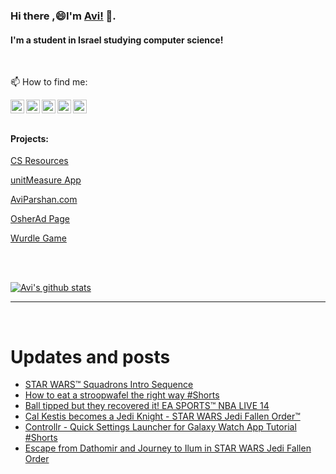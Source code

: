 
<!--
**avipars/avipars** is a ✨ _special_ ✨ repository because its `README.md` (this file) appears on your GitHub profile.

Here are some ideas to get you started:

- 🔭 I’m currently working on ...
- 🌱 I’m currently learning ...
- 👯 I’m looking to collaborate on ...
- 🤔 I’m looking for help with ...
- 💬 Ask me about ...

- 😄 Pronouns: ...
- ⚡ Fun fact: ...
-->

### Hi there ,😄I'm [Avi!](https://www.aviparshan.com/?utm_source=ghb) 👋.  
#### I'm a student in Israel studying computer science!
<br/>

📫 How to find me:

<a href="https://twitter.com/aviinfinity"  target="_blank">
  <img align="left" alt="Twitter" width="22px" src="https://cdn.jsdelivr.net/npm/simple-icons@v3/icons/twitter.svg" />
</a>
<a href="https://www.linkedin.com/in/aviparshan/" target="_blank">
  <img align="left" alt="Linkedin" width="22px" src="https://cdn.jsdelivr.net/npm/simple-icons@v3/icons/linkedin.svg" />
</a>
<a href="https://www.instagram.com/aviparshan/"  target="_blank">
  <img align="left" alt="Instagram" width="22px" src="https://cdn.jsdelivr.net/npm/simple-icons@v3/icons/instagram.svg" />
</a>

<a href="https://stackoverflow.com/users/4276951/a-p"  target="_blank">
  <img align="left" alt="Stack Overflow" width="22px" src="https://cdn.jsdelivr.net/npm/simple-icons@v3/icons/stackoverflow.svg" />
</a>

<a href="https://www.youtube.com/channel/UCYzocrbgFApPAGhq7PAw9Gw"  target="_blank">
  <img align="left" alt="YouTube" width="22px" src="https://cdn.jsdelivr.net/npm/simple-icons@v3/icons/youtube.svg" />
</a>

<br />

<br />



#### Projects:

[CS Resources](https://cs.aviparshan.com/?utm_source=ghb)

[unitMeasure App](https://www.unitmeasure.xyz/?utm_source=ghb)

[AviParshan.com](https://www.aviparshan.com/?utm_source=ghb)

[OsherAd Page](https://aviparshan.com/OsherAd/?utm_source=ghb)

[Wurdle Game](https://avipars.github.io/WordleOSS/?utm_source=ghb)

<br /> 


<br />

[![Avi's github stats](https://github-readme-stats.vercel.app/api?username=avipars)](https://github.com/anuraghazra/github-readme-stats)


*************

<br />

# Updates and posts
<!-- BLOG-POST-LIST:START -->
- [STAR WARS™  Squadrons Intro Sequence](https://www.youtube.com/watch?v=bSn26qUZxhU)
- [How to eat a stroopwafel the right way #Shorts](https://www.youtube.com/watch?v=Jz3egMT-w2Y)
- [Ball tipped but they recovered it! EA SPORTS™ NBA LIVE 14](https://www.youtube.com/watch?v=7OS02cvIeU4)
- [Cal Kestis becomes a Jedi Knight -  STAR WARS Jedi  Fallen Order™](https://www.youtube.com/watch?v=CyXS4A6DEb4)
- [Controllr - Quick Settings Launcher for Galaxy Watch App Tutorial #Shorts](https://www.youtube.com/watch?v=C63YJ3Drsiw)
- [Escape from Dathomir and Journey to Ilum in STAR WARS Jedi  Fallen Order](https://www.youtube.com/watch?v=ckXEaxNQPzY)
<!-- BLOG-POST-LIST:END -->

